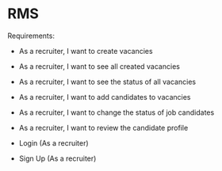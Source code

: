 # RMS

Requirements:
- As a recruiter, I want to create vacancies
- As a recruiter, I want to see all created vacancies
- As a recruiter, I want to see the status of all vacancies
- As a recruiter, I want to add candidates to vacancies
- As a recruiter, I want to change the status of job candidates
- As a recruiter, I want to review the candidate profile

- Login (As a recruiter)
- Sign Up (As a recruiter)
